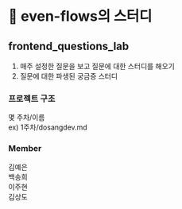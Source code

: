 # 🥩 even-flows의 스터디

## frontend_questions_lab

1. 매주 설정한 질문을 보고 질문에 대한 스터디를 해오기
2. 질문에 대한 파생된 궁금증 스터디

### 프로젝트 구조

몇 주차/이름<br>
ex) 1주차/dosangdev.md

### Member

김예은<br>
백송희<br>
이주현<br>
김상도
